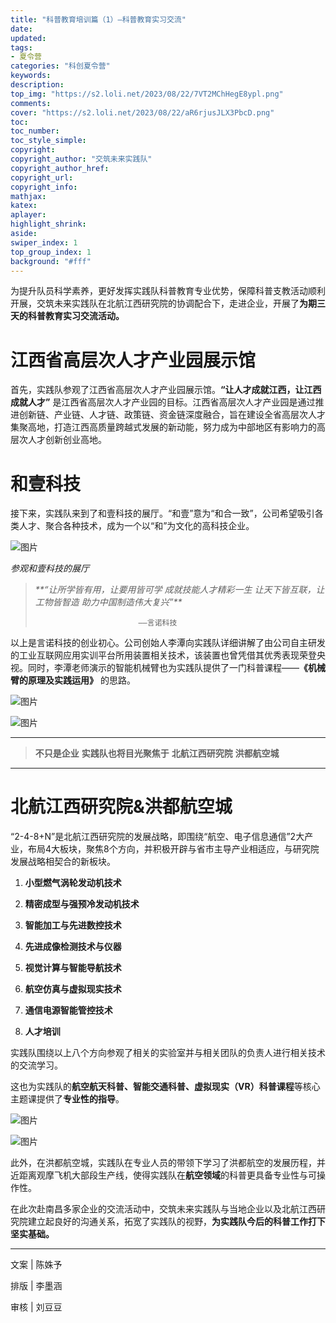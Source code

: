 ```yaml
---
title: "科普教育培训篇（1）—科普教育实习交流"
date:
updated:
tags:
- 夏令营
categories: "科创夏令营"
keywords:
description:
top_img: "https://s2.loli.net/2023/08/22/7VT2MChHegE8ypl.png"
comments:
cover: "https://s2.loli.net/2023/08/22/aR6rjusJLX3PbcD.png"
toc:
toc_number:
toc_style_simple:
copyright:
copyright_author: "交筑未来实践队"
copyright_author_href:
copyright_url:
copyright_info:
mathjax:
katex:
aplayer:
highlight_shrink:
aside:
swiper_index: 1
top_group_index: 1
background: "#fff"
---
```

为提升队员科学素养，更好发挥实践队科普教育专业优势，保障科普支教活动顺利开展，交筑未来实践队在北航江西研究院的协调配合下，走进企业，开展了**为期三天的科普教育实习交流活动。**

# **江西省高层次人才产业园展示馆**

首先，实践队参观了江西省高层次人才产业园展示馆。**“让人才成就江西，让江西成就人才”** 是江西省高层次人才产业园的目标。江西省高层次人才产业园是通过推进创新链、产业链、人才链、政策链、资金链深度融合，旨在建设全省高层次人才集聚高地，打造江西高质量跨越式发展的新动能，努力成为中部地区有影响力的高层次人才创新创业高地。

# **和壹科技**

接下来，实践队来到了和壹科技的展厅。“和壹”意为“和合一致”，公司希望吸引各类人才、聚合各种技术，成为一个以“和”为文化的高科技企业。

![图片](https://mmbiz.qpic.cn/sz_mmbiz_jpg/MibNltWd6qA13dgGP28KpCUnXhk8sfv0SicH2m7pFaGTceGq0bzp8HYJCQiaukxBCYlibAIibQCjIVPclC8rRGgMRicQ/640?wx_fmt=jpeg&wxfrom=5&wx_lazy=1&wx_co=1)

_参观和壹科技的展厅_

> _**“让所学皆有用，让要用皆可学_
> _成就技能人才精彩一生_
> _让天下皆互联，让工物皆智造_
> _助力中国制造伟大复兴”**_
> 
>                            ——言诺科技

以上是言诺科技的创业初心。公司创始人李潭向实践队详细讲解了由公司自主研发的工业互联网应用实训平台所用装置相关技术，该装置也曾凭借其优秀表现荣登央视。同时，李潭老师演示的智能机械臂也为实践队提供了一门科普课程——**《机械臂的原理及实践运用》** 的思路。

![图片](https://mmbiz.qpic.cn/sz_mmbiz_jpg/MibNltWd6qA13dgGP28KpCUnXhk8sfv0SCe4JImzrJkVrVsAEWQuicm8ehOcQcy5mOIogtY2SvFQICtnaeoh1Pog/640?wx_fmt=jpeg&wxfrom=5&wx_lazy=1&wx_co=1)

![图片](https://mmbiz.qpic.cn/sz_mmbiz_jpg/MibNltWd6qA13dgGP28KpCUnXhk8sfv0SDlY0qNlfujAV8YUoFh7sE8ogMbpiakRYuAdjMyTEzpzialP0lt0mcacg/640?wx_fmt=jpeg&wxfrom=5&wx_lazy=1&wx_co=1)

---
> **不只是企业**
> **实践队也将目光聚焦于**
> **北航江西研究院**
> **洪都航空城**
---

# **北航江西研究院&洪都航空城**

 “2-4-8+N”是北航江西研究院的发展战略，即围绕“航空、电子信息通信”2大产业，布局4大板块，聚焦8个方向，并积极开辟与省市主导产业相适应，与研究院发展战略相契合的新板块。

1. **小型燃气涡轮发动机技术**

2. **精密成型与强预冷发动机技术**

3. **智能加工与先进数控技术**

4. **先进成像检测技术与仪器**

5. **视觉计算与智能导航技术**

6. **航空仿真与虚拟现实技术**

7. **通信电源智能管控技术**

8. **人才培训**

实践队围绕以上八个方向参观了相关的实验室并与相关团队的负责人进行相关技术的交流学习。  

这也为实践队的**航空航天科普、智能交通科普、虚拟现实（VR）科普课程**等核心主题课提供了**专业性的指导**。  

![图片](https://mmbiz.qpic.cn/sz_mmbiz_jpg/MibNltWd6qA13dgGP28KpCUnXhk8sfv0SXMJ1jl9GPsS3Y1S5Xic80pVA81A4S6HohIO6VIlEmr52eqRRKGKnjiaA/640?wx_fmt=jpeg&wxfrom=5&wx_lazy=1&wx_co=1)

![图片](https://mmbiz.qpic.cn/sz_mmbiz_png/MibNltWd6qA13dgGP28KpCUnXhk8sfv0SfyAoFRTtwqzibkMWH6PAs3fba51KByYu4VYDib1jp6ctgpiaIww4VejoQ/640?wx_fmt=png&wxfrom=5&wx_lazy=1&wx_co=1)

此外，在洪都航空城，实践队在专业人员的带领下学习了洪都航空的发展历程，并近距离观摩飞机大部段生产线，使得实践队在**航空领域**的科普更具备专业性与可操作性。

在此次赴南昌多家企业的交流活动中，交筑未来实践队与当地企业以及北航江西研究院建立起良好的沟通关系，拓宽了实践队的视野，**为实践队今后的科普工作打下坚实基础。**

---
文案 | 陈姝予

排版 | 李墨涵

审核 | 刘豆豆